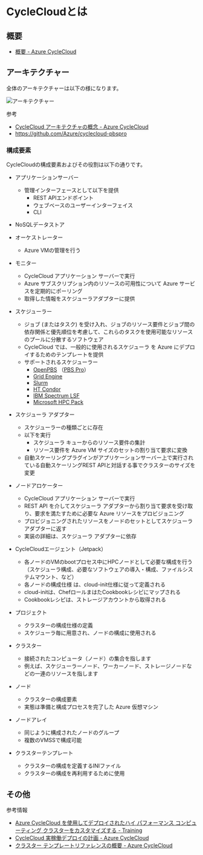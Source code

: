 # CycleCloudとは

## 概要

- [概要 - Azure CycleCloud](https://learn.microsoft.com/ja-jp/azure/cyclecloud/overview?view=cyclecloud-8)

## アーキテクチャー

全体のアーキテクチャーは以下の様になります。

![アーキテクチャー](/docs/images/architecture/CycleCloudArchitecture.png)


参考
- [CycleCloud アーキテクチャの概念 - Azure CycleCloud](https://learn.microsoft.com/ja-jp/azure/cyclecloud/concepts/core?view=cyclecloud-8)
- https://github.com/Azure/cyclecloud-pbspro

### 構成要素

CycleCloudの構成要素およびその役割は以下の通りです。

- アプリケーションサーバー
  - 管理インターフェースとして以下を提供
    - REST APIエンドポイント
    - ウェブベースのユーザーインターフェイス
    - CLI
- NoSQLデータストア
- オーケストレーター
  - Azure VMの管理を行う
- モニター
  - CycleCloud アプリケーション サーバーで実行
  - Azure サブスクリプション内のリソースの可用性について Azure サービスを定期的にポーリング
  - 取得した情報をスケジューラアダプターに提供

- スケジューラー
  - ジョブ (またはタスク) を受け入れ、ジョブのリソース要件とジョブ間の依存関係と優先順位を考慮して、これらのタスクを使用可能なリソースのプールに分散するソフトウェア
  - CycleCloud では、一般的に使用されるスケジューラ を Azure にデプロイするためのテンプレートを提供
  - サポートされるスケジューラー
    - [OpenPBS](https://learn.microsoft.com/ja-jp/azure/cyclecloud/openpbs?view=cyclecloud-8) （[PBS Pro](https://techcommunity.microsoft.com/t5/azure-high-performance-computing/deploy-an-altair-pbs-professional-cluster-in-azure-cyclecloud/ba-p/3727224)）
    - [Grid Engine](https://learn.microsoft.com/ja-jp/azure/cyclecloud/gridengine?view=cyclecloud-8)
    - [Slurm](https://learn.microsoft.com/ja-jp/azure/cyclecloud/slurm?view=cyclecloud-8)
    - [HT Condor](https://learn.microsoft.com/ja-jp/azure/cyclecloud/htcondor?view=cyclecloud-8)
    - [IBM Spectrum LSF](https://learn.microsoft.com/ja-jp/azure/cyclecloud/lsf?view=cyclecloud-8)
    - [Microsoft HPC Pack](https://learn.microsoft.com/ja-jp/azure/cyclecloud/hpcpack?view=cyclecloud-8)
    
- スケジューラ アダプター
  - スケジューラーの種類ごとに存在
  - 以下を実行
    - スケジューラ キューからのリソース要件の集計
    - リソース要件を Azure VM サイズのセットの割り当て要求に変換
  - 自動スケーリングプラグインがアプリケーションサーバー上で実行されている自動スケーリングREST APIと対話する事でクラスターのサイズを変更
- ノードアロケーター
  - CycleCloud アプリケーション サーバーで実行
  - REST API を介してスケジューラ アダプターから割り当て要求を受け取り、要求を満たすために必要な Azure リソースをプロビジョニング
  - プロビジョニングされたリソースをノードのセットとしてスケジューラ アダプターに返す
  - 実装の詳細は、スケジューラ アダプターに依存
- CycleCloudエージェント（Jetpack）
  - 各ノードのVMのbootプロセス中にHPCノードとして必要な構成を行う（スケジューラ構成、必要なソフトウェアの導入・構成、ファイルシステムマウント、など）
  - 各ノードの構成仕様 は、cloud-init仕様に従って定義される
  - cloud-initは、ChefロールまはたCookbookレシピにマップされる
  - Cookbookレシピは、ストレージアカウントから取得される
- プロジェクト
  - クラスターの構成仕様の定義
  - スケジューラ毎に用意され、ノードの構成に使用される
- クラスター
  - 接続されたコンピュータ（ノード）の集合を指します
  - 例えば、スケジューラーノード、ワーカーノード、ストレージノードなどの一連のリソースを指します
- ノード
  - クラスターの構成要素
  - 実態は準備と構成プロセスを完了した Azure 仮想マシン
- ノードアレイ
  - 同じように構成されたノードのグループ
  - 複数のVMSSで構成可能
- クラスターテンプレート
  - クラスターの構成を定義するINIファイル
  - クラスターの構成を再利用するために使用

## その他

参考情報

- [Azure CycleCloud を使用してデプロイされたハイ パフォーマンス コンピューティング クラスターをカスタマイズする - Training](https://learn.microsoft.com/ja-jp/training/modules/customize-clusters-azure-cyclecloud/)
- [CycleCloud 実稼働デプロイの計画 - Azure CycleCloud](https://learn.microsoft.com/ja-jp/azure/cyclecloud/how-to/plan-prod-deployment?view=cyclecloud-8)
- [クラスター テンプレートリファレンスの概要 - Azure CycleCloud](https://learn.microsoft.com/ja-jp/azure/cyclecloud/cluster-references/cluster-template-reference?view=cyclecloud-8)
